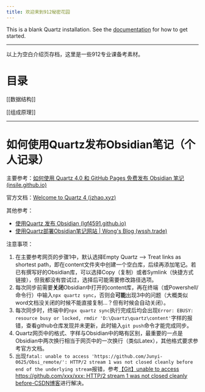 ```yaml
---
title: 欢迎来到912秘密花园
---
```


This is a blank Quartz installation.
See the [documentation](https://quartz.jzhao.xyz) for how to get started.

---

以上为空白介绍页存档，这里是一些912专业课备考素材。

# 目录
[[数据结构]]

[[组成原理]]


---
# 如何使用Quartz发布Obsidian笔记（个人记录）
主要参考：[如何使用 Quartz 4.0 和 GitHub Pages 免费发布 Obsidian 笔记 (insile.github.io)](https://insile.github.io/my-notes/%E7%AC%94%E8%AE%B0/%E5%85%AC%E5%85%B1%E7%AC%94%E8%AE%B0%E5%BA%93/%E5%A6%82%E4%BD%95%E4%BD%BF%E7%94%A8-Quartz-4.0-%E5%92%8C-GitHub-Pages-%E5%85%8D%E8%B4%B9%E5%8F%91%E5%B8%83-Obsidian-%E7%AC%94%E8%AE%B0)

官方文档：[Welcome to Quartz 4 (jzhao.xyz)](https://quartz.jzhao.xyz/)

其他参考：
- [使用Quartz 发布 Obsidian (lgf4591.github.io)](https://lgf4591.github.io/quartz-obsidian/Pages/%E4%BD%BF%E7%94%A8Quartz-%E5%8F%91%E5%B8%83-Obsidian)
- [使用Quartz部署Obsidian笔记网站 | Wong's Blog (wssh.trade)](https://blog.wssh.trade/posts/obsidian-quartz/)


注意事项：
1. 在主要参考网页的步骤1中，默认选择Empty Quartz --> Treat links as shortest path，即在content文件夹中创建一个空白库，后续再添加笔记。若已有撰写好的Obsidian库，可以选择Copy（复制）或者Symlink（快捷方式链接），但我都没有尝试过，选择后可能需要修改路径选项。
2. 每次同步前需要**关闭**Obsidian中打开的content库，再在终端（或Powershell/命令行）中输入`npx quartz sync`，否则会**可能**出现3中的问题（大概类似word文档没关闭的时候不能直接复制...？但有时候会自动关闭）。
3. 每次同步时，终端中的`npx quartz sync`执行完成后均会出现`Error: EBUSY: resource busy or locked, rmdir 'D:\Quartz\quartz\content'`字样的报错，查看github仓库发现并未更新，此时输入`git push`命令才能完成同步。
4. Quartz网页中的格式、字样与Obsidian中的略有区别，最重要的一点是Obsidian中两次换行相当于网页中的一次换行（类似Latex），其他格式要求参考官方文档。
5. 出现`fatal: unable to access 'https://github.com/Junyi-0625/Obsi_remote/': HTTP/2 stream 1 was not closed cleanly before end of the underlying stream`报错，参考[【Git】unable to access https://github.com/xxx/xxx: HTTP/2 stream 1 was not closed cleanly before-CSDN博客](https://blog.csdn.net/m0_47406832/article/details/123044722)进行解决。